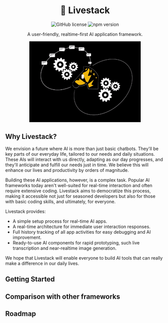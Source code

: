 
<h1 align="center">🦓&nbsp;Livestack
</h1>

<p align="center">
<img src="https://img.shields.io/badge/license-MIT-blue.svg" alt="GitHub license" />
<img src="https://img.shields.io/npm/v/@livestack/core.svg?style=flat" alt="npm version" />
</p>

<p align="center">A user-friendly, realtime-first AI application framework.</p>

<p align="center">
<img src="assets/intro.gif"
     width="70%" height="auto" />
</p>

## Why Livestack?


We envision a future where AI is more than just basic chatbots. They'll be key parts of our everyday life, tailored to our needs and daily situations. These AIs will interact with us directly, adapting as our day progresses, and they'll anticipate and fulfill our needs just in time. We believe this will enhance our lives and productivity by orders of magnitude.

Building these AI applications, however, is a complex task. Popular AI frameworks today aren't well-suited for real-time interaction and often require extensive coding. Livestack aims to democratize this process, making it accessible not just for seasoned developers but also for those with basic coding skills, and ultimately, for everyone.

Livestack provides:

- A simple setup process for real-time AI apps.
- A real-time architecture for immediate user interaction responses.
- Full history tracking of all app activities for easy debugging and AI improvement.
- Ready-to-use AI components for rapid prototyping, such live transcription and near-realtime image generation.

We hope that Livestack will enable everyone to build AI tools that can really make a difference in our daily lives.

## Getting Started


## Comparison with other frameworks

## Roadmap


